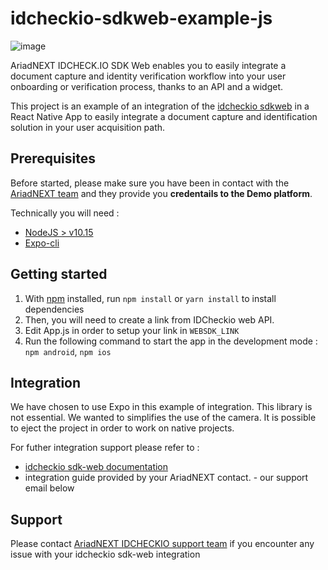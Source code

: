 # idcheckio-sdkweb-example-js

![image](https://www.ariadnext.com/wp-content/uploads/2019/01/idcheck.io-rvb.png)

AriadNEXT IDCHECK.IO SDK Web enables you to easily integrate a document capture and
identity verification workflow into your user onboarding or verification process, thanks to an
API and a widget.

This project is an example of an integration of the [idcheckio sdkweb](https://www.idcheck.io/) in a React Native App to easily integrate a document capture and identification solution in your user acquisition path.

## Prerequisites

Before started, please make sure you have been in contact with the [AriadNEXT team](contact+sdkwebexample@idcheck.io) and they provide you **credentails to the Demo platform**.

Technically you will need :

- [NodeJS > v10.15](https://nodejs.org/en/download/)
- [Expo-cli](https://docs.expo.dev/)

## Getting started

1. With [npm](https://npmjs.org/) installed, run `npm install` or `yarn install` to install dependencies
2. Then, you will need to create a link from IDCheckio web API.
3. Edit App.js in order to setup your link in `WEBSDK_LINK`
4. Run the following command to start the app in the development mode : `npm android`, `npm ios`

## Integration

We have chosen to use Expo in this example of integration. This library is not essential. We wanted to simplifies the use of the camera.
It is possible to eject the project in order to work on native projects.

For futher integration support please refer to :

- [idcheckio sdk-web documentation](https://sdkweb-test.idcheck.io/rest/api/index.html)
- integration guide provided by your AriadNEXT contact. - our support email below

## Support

Please contact [AriadNEXT IDCHECKIO support team](contact+sdkwebexample@idcheck.io) if you encounter any issue with your idcheckio sdk-web integration
